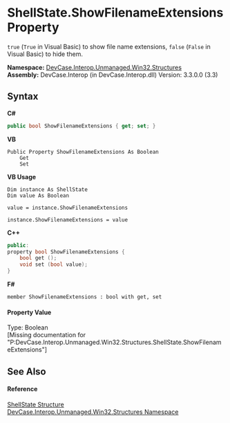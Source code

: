 # ShellState.ShowFilenameExtensions Property 
 

`true` (`True` in Visual Basic) to show file name extensions, `false` (`False` in Visual Basic) to hide them.

**Namespace:**&nbsp;<a href="N_DevCase_Interop_Unmanaged_Win32_Structures">DevCase.Interop.Unmanaged.Win32.Structures</a><br />**Assembly:**&nbsp;DevCase.Interop (in DevCase.Interop.dll) Version: 3.3.0.0 (3.3)

## Syntax

**C#**<br />
``` C#
public bool ShowFilenameExtensions { get; set; }
```

**VB**<br />
``` VB
Public Property ShowFilenameExtensions As Boolean
	Get
	Set
```

**VB Usage**<br />
``` VB Usage
Dim instance As ShellState
Dim value As Boolean

value = instance.ShowFilenameExtensions

instance.ShowFilenameExtensions = value
```

**C++**<br />
``` C++
public:
property bool ShowFilenameExtensions {
	bool get ();
	void set (bool value);
}
```

**F#**<br />
``` F#
member ShowFilenameExtensions : bool with get, set

```


#### Property Value
Type: Boolean<br />\[Missing <value> documentation for "P:DevCase.Interop.Unmanaged.Win32.Structures.ShellState.ShowFilenameExtensions"\]

## See Also


#### Reference
<a href="T_DevCase_Interop_Unmanaged_Win32_Structures_ShellState">ShellState Structure</a><br /><a href="N_DevCase_Interop_Unmanaged_Win32_Structures">DevCase.Interop.Unmanaged.Win32.Structures Namespace</a><br />